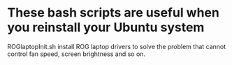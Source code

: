 # These bash scripts are useful when you reinstall your Ubuntu system
ROGlaptopInit.sh install ROG laptop drivers to solve the problem that cannot control fan speed, screen brightness and so on. 

